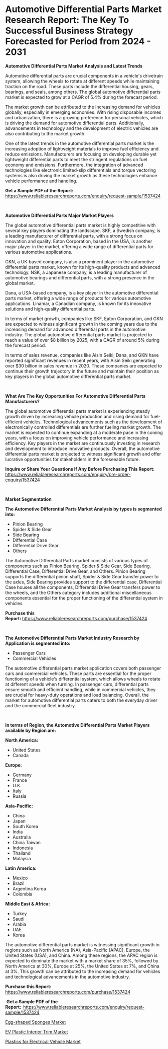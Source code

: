 <p><h1>Automotive Differential Parts Market Research Report: The Key To Successful Business Strategy Forecasted for Period from 2024 - 2031</h1></p><p><strong>Automotive Differential Parts Market Analysis and Latest Trends</strong></p>
<p><p>Automotive differential parts are crucial components in a vehicle's drivetrain system, allowing the wheels to rotate at different speeds while maintaining traction on the road. These parts include the differential housing, gears, bearings, and seals, among others. The global automotive differential parts market is expected to grow at a CAGR of 5.4% during the forecast period.</p><p>The market growth can be attributed to the increasing demand for vehicles globally, especially in emerging economies. With rising disposable incomes and urbanization, there is a growing preference for personal vehicles, which is driving the demand for automotive differential parts. Additionally, advancements in technology and the development of electric vehicles are also contributing to the market growth.</p><p>One of the latest trends in the automotive differential parts market is the increasing adoption of lightweight materials to improve fuel efficiency and reduce emissions. Manufacturers are focusing on developing durable yet lightweight differential parts to meet the stringent regulations on fuel economy and emissions. Furthermore, the integration of advanced technologies like electronic limited-slip differentials and torque vectoring systems is also driving the market growth as these technologies enhance vehicle performance and handling.</p></p>
<p><strong>Get a Sample PDF of the Report:&nbsp;</strong> <a href="https://www.reliableresearchreports.com/enquiry/request-sample/1537424">https://www.reliableresearchreports.com/enquiry/request-sample/1537424</a></p>
<p>&nbsp;</p>
<p><strong>Automotive Differential Parts Major Market Players</strong></p>
<p><p>The global automotive differential parts market is highly competitive with several key players dominating the landscape. SKF, a Swedish company, is a leading manufacturer of differential parts, with a strong focus on innovation and quality. Eaton Corporation, based in the USA, is another major player in the market, offering a wide range of differential parts for various automotive applications.</p><p>GKN, a UK-based company, is also a prominent player in the automotive differential parts market, known for its high-quality products and advanced technology. NSK, a Japanese company, is a leading manufacturer of automotive bearings and differential parts, with a strong presence in the global market.</p><p>Dana, a USA-based company, is a key player in the automotive differential parts market, offering a wide range of products for various automotive applications. Linamar, a Canadian company, is known for its innovative solutions and high-quality differential parts.</p><p>In terms of market growth, companies like SKF, Eaton Corporation, and GKN are expected to witness significant growth in the coming years due to the increasing demand for advanced differential parts in the automotive industry. The global automotive differential parts market is projected to reach a value of over $8 billion by 2025, with a CAGR of around 5% during the forecast period.</p><p>In terms of sales revenue, companies like Aisin Seiki, Dana, and GKN have reported significant revenues in recent years, with Aisin Seiki generating over $30 billion in sales revenue in 2020. These companies are expected to continue their growth trajectory in the future and maintain their position as key players in the global automotive differential parts market.</p></p>
<p>&nbsp;</p>
<p><strong>What Are The Key Opportunities For Automotive Differential Parts Manufacturers?</strong></p>
<p><p>The global automotive differential parts market is experiencing steady growth driven by increasing vehicle production and rising demand for fuel-efficient vehicles. Technological advancements such as the development of electronically controlled differentials are further fueling market growth. The market is expected to continue expanding at a moderate pace in the coming years, with a focus on improving vehicle performance and increasing efficiency. Key players in the market are continuously investing in research and development to introduce innovative products. Overall, the automotive differential parts market is projected to witness significant growth and offer lucrative opportunities for stakeholders in the foreseeable future.</p></p>
<p><strong>Inquire or Share Your Questions If Any Before Purchasing This Report:</strong> <a href="https://www.reliableresearchreports.com/enquiry/pre-order-enquiry/1537424">https://www.reliableresearchreports.com/enquiry/pre-order-enquiry/1537424</a></p>
<p>&nbsp;</p>
<p><strong>Market Segmentation</strong></p>
<p><strong>The Automotive Differential Parts Market Analysis by types is segmented into:</strong></p>
<p><ul><li>Pinion Bearing</li><li>Spider & Side Gear</li><li>Side Bearing</li><li>Differential Case</li><li>Differential Drive Gear</li><li>Others</li></ul></p>
<p><p>The Automotive Differential Parts market consists of various types of components such as Pinion Bearing, Spider & Side Gear, Side Bearing, Differential Case, Differential Drive Gear, and Others. Pinion Bearing supports the differential pinion shaft, Spider & Side Gear transfer power to the axles, Side Bearing provides support to the differential case, Differential Case houses all the components, Differential Drive Gear transfers power to the wheels, and the Others category includes additional miscellaneous components essential for the proper functioning of the differential system in vehicles.</p></p>
<p><strong>Purchase this Report:&nbsp;</strong><a href="https://www.reliableresearchreports.com/purchase/1537424">https://www.reliableresearchreports.com/purchase/1537424</a></p>
<p>&nbsp;</p>
<p><strong>The Automotive Differential Parts Market Industry Research by Application is segmented into:</strong></p>
<p><ul><li>Passenger Cars</li><li>Commercial Vehicles</li></ul></p>
<p><p>The automotive differential parts market application covers both passenger cars and commercial vehicles. These parts are essential for the proper functioning of a vehicle's differential system, which allows wheels to rotate at different speeds when turning. In passenger cars, differential parts ensure smooth and efficient handling, while in commercial vehicles, they are crucial for heavy-duty operations and load balancing. Overall, the market for automotive differential parts caters to both the everyday driver and the commercial fleet industry.</p></p>
<p>&nbsp;</p>
<p><strong>In terms of Region, the Automotive Differential Parts Market Players available by Region are:</strong></p>
<p>
    <p> <strong> North America: </strong>
        <ul>
            <li>United States</li>
            <li>Canada</li>
        </ul>
        </p> 
    <p> <strong> Europe: </strong>
        <ul>
            <li>Germany</li>
            <li>France</li>
            <li>U.K.</li>
            <li>Italy</li>
            <li>Russia</li>
        </ul>
        </p> 
    <p> <strong> Asia-Pacific: </strong>
        <ul>
            <li>China</li>
            <li>Japan</li>
            <li>South Korea</li>
            <li>India</li>
            <li>Australia</li>
            <li>China Taiwan</li>
            <li>Indonesia</li>
            <li>Thailand</li>
            <li>Malaysia</li>
        </ul>
        </p> 
    <p> <strong> Latin America: </strong>
        <ul>
            <li>Mexico</li>
            <li>Brazil</li>
            <li>Argentina Korea</li>
            <li>Colombia</li>
        </ul>
        </p> 
    <p> <strong> Middle East & Africa: </strong>
        <ul>
            <li>Turkey</li>
            <li>Saudi</li>
            <li>Arabia</li>
            <li>UAE</li>
            <li>Korea</li>
        </ul>
    </p>
    </p>
<p><p>The automotive differential parts market is witnessing significant growth in regions such as North America (NA), Asia-Pacific (APAC), Europe, the United States (USA), and China. Among these regions, the APAC region is expected to dominate the market with a market share of 35%, followed by North America at 30%, Europe at 25%, the United States at 7%, and China at 3%. This growth can be attributed to the increasing demand for vehicles and technological advancements in the automotive industry.</p></p>
<p><strong>Purchase this Report: </strong><a href="https://www.reliableresearchreports.com/purchase/1537424">https://www.reliableresearchreports.com/purchase/1537424</a></p>
<p>&nbsp;<strong>Get a Sample PDF of the Report:&nbsp;&nbsp;</strong><a href="https://www.reliableresearchreports.com/enquiry/request-sample/1537424">https://www.reliableresearchreports.com/enquiry/request-sample/1537424</a></p>
<p><strong></strong></p>
<p><p><a href="https://view.publitas.com/reportprime-1/egg-shaped-sponges-market-challenges-opportunities-and-growth-drivers-and-major-market-players-forecasted-for-period-from-2023-2030/">Egg-shaped Sponges Market</a></p><p><a href="https://view.publitas.com/reportprime-1/ev-plastic-interior-trim-market-research-report-provides-critical-insights-that-can-help-shape-business-development-and-investment-strategies/">EV Plastic Interior Trim Market</a></p><p><a href="https://view.publitas.com/reportprime-1/plastics-for-electrical-vehicle-market-research-report-unlocks-analysis-on-the-market-financial-status-market-size-and-market-revenue-upto-2030/">Plastics for Electrical Vehicle Market</a></p></p>